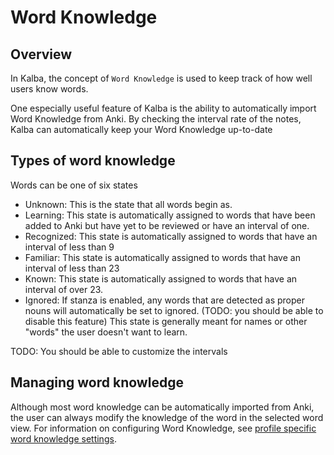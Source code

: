 # Word Knowledge

## Overview

In Kalba, the concept of `Word Knowledge` is used to keep track of how well users know words.

One especially useful feature of Kalba is the ability to automatically import Word Knowledge from Anki.
By checking the interval rate of the notes, Kalba can automatically keep your Word Knowledge up-to-date

## Types of word knowledge

Words can be one of six states

- Unknown:
  This is the state that all words begin as.
- Learning:
  This state is automatically assigned to words that have been added to Anki but have yet to be reviewed or have an interval of one.
- Recognized:
  This state is automatically assigned to words that have an interval of less than 9
- Familiar:
  This state is automatically assigned to words that have an interval of less than 23
- Known:
  This state is automatically assigned to words that have an interval of over 23.
- Ignored:
  If stanza is enabled, any words that are detected as proper nouns will automatically be set to ignored. (TODO: you should be able to disable this feature)
  This state is generally meant for names or other "words" the user doesn't want to learn.

TODO: You should be able to customize the intervals

## Managing word knowledge

Although most word knowledge can be automatically imported from Anki, the user can always modify the knowledge of the word in the selected word view.
For information on configuring Word Knowledge, see [profile specific word knowledge settings](word_knowledge_settings.md).
